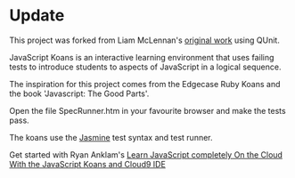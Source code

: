 Update
======

This project was forked from Liam McLennan's [original work](https://github.com/liammclennan/JavaScript-Koans) using QUnit.  

JavaScript Koans is an interactive learning environment that uses failing tests to introduce students to aspects of JavaScript in a logical sequence. 

The inspiration for this project comes from the Edgecase Ruby Koans and the book 'Javascript: The Good Parts'.

Open the file SpecRunner.htm in your favourite browser and make the tests pass.

The koans use the [Jasmine](http://pivotal.github.io/jasmine/) test syntax and test runner. 

Get started with Ryan Anklam's [Learn JavaScript completely On the Cloud With the JavaScript Koans and Cloud9 IDE](http://blog.bittersweetryan.com/2011/08/learn-some-javascript-completely-on.html)
